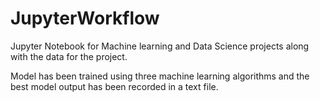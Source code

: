 # JupyterWorkflow
Jupyter Notebook for Machine learning and Data Science projects along with the data for the project.

Model has been trained using three machine learning algorithms and the best model output has been recorded in a text file.

